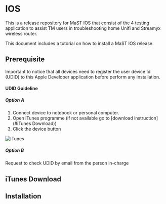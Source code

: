 # IOS
This is a release repository for MaST IOS that consist of the 4 testing application to assist TM users in troubleshooting home Unifi and Streamyx wireless router.

This document includes a tutorial on how to install a MaST IOS release.

## Prerequisite
Important to notice that all devices need to register the user device Id (UDID) to this Apple Developer application before perform any installation.

#### UDID Guideline
##### Option A
  1. Connect device to notebook or personal computer.
  2. Open iTunes programme (if not available go to [download instruction](#iTunes Download))
  3. Click the device button
  
  ![iTunes](/relative/path/to/img.jpg?raw=true "iTunes")
  
##### Option B
  Request to check UDID by email from the person in-charge

## iTunes Download

## Installation

